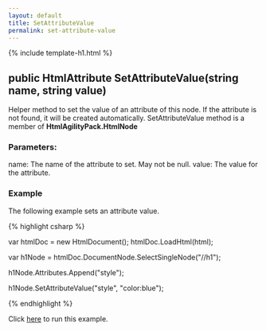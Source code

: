```yaml
---
layout: default
title: SetAttributeValue
permalink: set-attribute-value
---
```


{% include template-h1.html %}

## public HtmlAttribute SetAttributeValue(string name, string value)

Helper method to set the value of an attribute of this node. If the attribute is not found, it will be created automatically. SetAttributeValue method is a member of **HtmlAgilityPack.HtmlNode**

### Parameters:

name: The name of the attribute to set. May not be null.
value: The value for the attribute.

### Example

The following example sets an attribute value.

{% highlight csharp %}

var htmlDoc = new HtmlDocument();
htmlDoc.LoadHtml(html);

var h1Node = htmlDoc.DocumentNode.SelectSingleNode("//h1");
		
h1Node.Attributes.Append("style");
		
h1Node.SetAttributeValue("style", "color:blue");

{% endhighlight %}

Click [here](https://dotnetfiddle.net/WwLgeW) to run this example.
